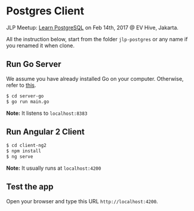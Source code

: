 # Postgres Client 
JLP Meetup: [Learn PostgreSQL](http://bit.ly/2kN6wvX) on Feb 14th, 2017 @ EV Hive, Jakarta.

All the instruction below, start from the folder `jlp-postgres` or any name if you renamed it when clone.

## Run Go Server
We assume you have already installed Go on your computer. Otherwise, refer to [this](https://golang.org/doc/install).
```sh
$ cd server-go
$ go run main.go
```
**Note:** It listens to `localhost:8383`

## Run Angular 2 Client
```sh
$ cd client-ng2
$ npm install
$ ng serve
```
**Note:** It usually runs at `localhost:4200`

## Test the app
Open your browser and type this URL `http://localhost:4200`.
